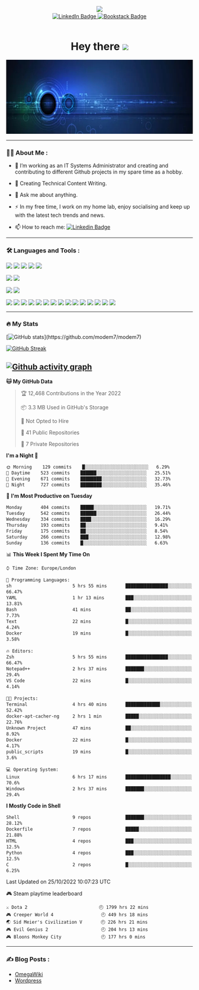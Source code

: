 <div id="header" align="center">
  <img src="https://media.giphy.com/media/f3iwJFOVOwuy7K6FFw/giphy.gif" width="300"/>
<div id="badges">
  <a href="https://www.linkedin.com/in/alexlaneit/">
    <img src="https://img.shields.io/badge/LinkedIn-blue?style=for-the-badge&logo=linkedin&logoColor=white" alt="LinkedIn Badge"/>
  </a>
  <a href="https://modem7.com">
  <img src="https://img.shields.io/badge/Bookstack-blue?style=for-the-badge&logo=BookStack&logoColor=white" alt="Bookstack Badge"/>
  </a>
</div>
  <img src="https://komarev.com/ghpvc/?username=modem7&style=flat-square&color=blue" alt=""/>
<h1>
  Hey there
  <img src="https://media.giphy.com/media/hvRJCLFzcasrR4ia7z/giphy.gif" width="30px"/>
</h1>
</div>

<div align="center">
  <img src="https://github.com/modem7/MiscAssets/blob/master/images/ezgif-6-79e26c05da.jpg" width="800" height="200"/>
</div>

---

### :man_technologist: About Me :
- :telescope: I’m working as an IT Systems Administrator and creating and contributing to different Github projects in my spare time as a hobby.

- :seedling: Creating Technical Content Writing.

- 💬 Ask me about anything.

- :zap: In my free time, I work on my home lab, enjoy socialising and keep up with the latest tech trends and news.

- :mailbox: How to reach me: [![Linkedin Badge](https://img.shields.io/badge/-AlexLaneIT-blue?style=flat&logo=Linkedin&logoColor=white)](https://www.linkedin.com/in/alexlaneit/)

---

### :hammer_and_wrench: Languages and Tools :
![](https://img.shields.io/badge/OS-Centos-informational?style=flat&logo=centos&logoColor=white&color=981e32)
![](https://img.shields.io/badge/OS-Debian-informational?style=flat&logo=debian&logoColor=white&color=981e32)
![](https://img.shields.io/badge/OS-RHEL-informational?style=flat&logo=red-hat&logoColor=white&color=981e32)
![](https://img.shields.io/badge/OS-Ubuntu-informational?style=flat&logo=ubuntu&logoColor=white&color=981e32)
![](https://img.shields.io/badge/OS-Windows-informational?style=flat&logo=windows&logoColor=white&color=981e32)

![](https://img.shields.io/badge/Editor-Notepad++-informational?style=flat&logo=notepadplusplus&logoColor=white&color=981e32)
![](https://img.shields.io/badge/Editor-Visual_Studio_Code-informational?style=flat&logo=visual-studio-code&logoColor=white&color=981e32)


![](https://img.shields.io/badge/Shell-Bash-informational?style=flat&logo=gnu-bash&logoColor=white&color=981e32)
![](https://img.shields.io/badge/Shell-ZSH-informational?style=flat&logo=gnu-bash&logoColor=white&color=981e32)

![](https://img.shields.io/badge/Tools-3CX-informational?style=flat&logoColor=white&color=981e32)
![](https://img.shields.io/badge/Tools-Ansible-informational?style=flat&logo=ansible&logoColor=white&color=981e32)
![](https://img.shields.io/badge/Tools-Arduino-informational?style=flat&logo=arduino&logoColor=white&color=981e32)
![](https://img.shields.io/badge/Tools-Borg-informational?style=flat&logoColor=white&color=981e32)
![](https://img.shields.io/badge/Tools-Docker-informational?style=flat&logo=docker&logoColor=white&color=981e32)
![](https://img.shields.io/badge/Tools-Drone_CI-informational?style=flat&logo=drone&logoColor=white&color=981e32)
![](https://img.shields.io/badge/Tools-Git-informational?style=flat&logo=git&logoColor=white&color=981e32)
![](https://img.shields.io/badge/Tools-Github-informational?style=flat&logo=github&logoColor=white&color=981e32)
![](https://img.shields.io/badge/Tools-Gitlab-informational?style=flat&logo=gitlab&logoColor=white&color=981e32)
![](https://img.shields.io/badge/Tools-Jira-informational?style=flat&logo=jira&logoColor=white&color=981e32)
![](https://img.shields.io/badge/Tools-Kanban-informational?style=flat&logoColor=white&color=981e32)
![](https://img.shields.io/badge/Tools-Nginx-informational?style=flat&logo=nginx&logoColor=white&color=981e32)
![](https://img.shields.io/badge/Tools-Raspberry_Pi-informational?style=flat&logo=raspberry-pi&logoColor=white&color=981e32)
![](https://img.shields.io/badge/Tools-Snyk-informational?style=flat&logo=snyk&logoColor=white&color=981e32)
![](https://img.shields.io/badge/Tools-Traefik-informational?style=flat&logo=traefikmesh&logoColor=white&color=981e32)

---

### :fire: My Stats
[![GitHub stats](https://github-readme-stats.vercel.app/api?username=modem7&show_icons=true&theme=codeSTACKr&count_private=true")](https://github.com/modem7/modem7)

[![GitHub Streak](http://github-readme-streak-stats.herokuapp.com?user=modem7&theme=elegant&hide_border=true&date_format=j%20M%5B%20Y%5D&background=DD272700)](https://git.io/streak-stats)

[![Github activity graph](https://activity-graph.herokuapp.com/graph?username=modem7&theme=elegant&custom_title=Contribution%20Graph&hide_border=true&bg_color=%20)](https://github.com/modem7/modem7)
---

<!--START_SECTION:waka-->
**🐱 My GitHub Data** 

> 🏆 12,468 Contributions in the Year 2022
 > 
> 📦 3.3 MB Used in GitHub's Storage 
 > 
> 🚫 Not Opted to Hire
 > 
> 📜 41 Public Repositories 
 > 
> 🔑 7 Private Repositories  
 > 
**I'm a Night 🦉** 

```text
🌞 Morning    129 commits    █░░░░░░░░░░░░░░░░░░░░░░░░   6.29% 
🌆 Daytime    523 commits    ██████░░░░░░░░░░░░░░░░░░░   25.51% 
🌃 Evening    671 commits    ████████░░░░░░░░░░░░░░░░░   32.73% 
🌙 Night      727 commits    ████████░░░░░░░░░░░░░░░░░   35.46%

```
📅 **I'm Most Productive on Tuesday** 

```text
Monday       404 commits    █████░░░░░░░░░░░░░░░░░░░░   19.71% 
Tuesday      542 commits    ██████░░░░░░░░░░░░░░░░░░░   26.44% 
Wednesday    334 commits    ████░░░░░░░░░░░░░░░░░░░░░   16.29% 
Thursday     193 commits    ██░░░░░░░░░░░░░░░░░░░░░░░   9.41% 
Friday       175 commits    ██░░░░░░░░░░░░░░░░░░░░░░░   8.54% 
Saturday     266 commits    ███░░░░░░░░░░░░░░░░░░░░░░   12.98% 
Sunday       136 commits    █░░░░░░░░░░░░░░░░░░░░░░░░   6.63%

```


📊 **This Week I Spent My Time On** 

```text
⌚︎ Time Zone: Europe/London

💬 Programming Languages: 
sh                       5 hrs 55 mins       ████████████████░░░░░░░░░   66.47% 
YAML                     1 hr 13 mins        ███░░░░░░░░░░░░░░░░░░░░░░   13.81% 
Bash                     41 mins             ██░░░░░░░░░░░░░░░░░░░░░░░   7.73% 
Text                     22 mins             █░░░░░░░░░░░░░░░░░░░░░░░░   4.24% 
Docker                   19 mins             █░░░░░░░░░░░░░░░░░░░░░░░░   3.58%

🔥 Editors: 
Zsh                      5 hrs 55 mins       ████████████████░░░░░░░░░   66.47% 
Notepad++                2 hrs 37 mins       ███████░░░░░░░░░░░░░░░░░░   29.4% 
VS Code                  22 mins             █░░░░░░░░░░░░░░░░░░░░░░░░   4.14%

🐱‍💻 Projects: 
Terminal                 4 hrs 40 mins       █████████████░░░░░░░░░░░░   52.42% 
docker-apt-cacher-ng     2 hrs 1 min         █████░░░░░░░░░░░░░░░░░░░░   22.76% 
Unknown Project          47 mins             ██░░░░░░░░░░░░░░░░░░░░░░░   8.92% 
Docker                   22 mins             █░░░░░░░░░░░░░░░░░░░░░░░░   4.17% 
public_scripts           19 mins             █░░░░░░░░░░░░░░░░░░░░░░░░   3.6%

💻 Operating System: 
Linux                    6 hrs 17 mins       █████████████████░░░░░░░░   70.6% 
Windows                  2 hrs 37 mins       ███████░░░░░░░░░░░░░░░░░░   29.4%

```

**I Mostly Code in Shell** 

```text
Shell                    9 repos             ███████░░░░░░░░░░░░░░░░░░   28.12% 
Dockerfile               7 repos             █████░░░░░░░░░░░░░░░░░░░░   21.88% 
HTML                     4 repos             ███░░░░░░░░░░░░░░░░░░░░░░   12.5% 
Python                   4 repos             ███░░░░░░░░░░░░░░░░░░░░░░   12.5% 
C                        2 repos             █░░░░░░░░░░░░░░░░░░░░░░░░   6.25%

```



 Last Updated on 25/10/2022 10:07:23 UTC
<!--END_SECTION:waka-->

<!-- steam-box start -->
🎮 Steam playtime leaderboard
```text
⚔️ Dota 2                           🕘 1799 hrs 22 mins
🎮 Creeper World 4                  🕘 449 hrs 18 mins
🌏 Sid Meier's Civilization V       🕘 226 hrs 21 mins
🎮 Evil Genius 2                    🕘 204 hrs 13 mins
🎮 Bloons Monkey City               🕘 177 hrs 0 mins
```
<!-- Powered by https://github.com/YouEclipse/steam-box . -->
<!-- steam-box end -->

---

### :writing_hand: Blog Posts :
- [OmegaWiki](https://omegawiki.modem7.com)
- [Wordpress](https://modem7.wordpress.com)
